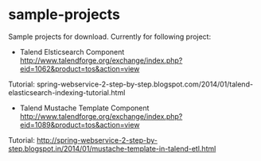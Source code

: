 sample-projects
===============

Sample projects for download. Currently for following project:

* Talend Elsticsearch Component
http://www.talendforge.org/exchange/index.php?eid=1062&product=tos&action=view

Tutorial: spring-webservice-2-step-by-step.blogspot.com/2014/01/talend-elasticsearch-indexing-tutorial.html

* Talend Mustache Template Component
http://www.talendforge.org/exchange/index.php?eid=1089&product=tos&action=view

Tutorial: http://spring-webservice-2-step-by-step.blogspot.in/2014/01/mustache-template-in-talend-etl.html

